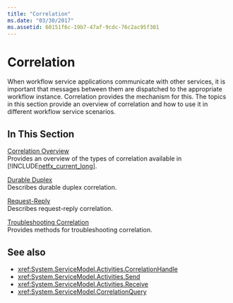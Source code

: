 ```yaml
---
title: "Correlation"
ms.date: "03/30/2017"
ms.assetid: 60151f6c-19b7-47af-9cdc-76c2ac95f301
---
```

# Correlation
When workflow service applications communicate with other services, it is important that messages between them are dispatched to the appropriate workflow instance. Correlation provides the mechanism for this. The topics in this section provide an overview of correlation and how to use it in different workflow service scenarios.  
  
## In This Section  
 [Correlation Overview](../../../../docs/framework/wcf/feature-details/correlation-overview.md)  
 Provides an overview of the types of correlation available in [!INCLUDE[netfx_current_long](../../../../includes/netfx-current-long-md.md)].  
  
 [Durable Duplex](../../../../docs/framework/wcf/feature-details/durable-duplex-correlation.md)  
 Describes durable duplex correlation.
  
 [Request-Reply](../../../../docs/framework/wcf/feature-details/request-reply-correlation.md)  
 Describes request-reply correlation.  
  
 [Troubleshooting Correlation](../../../../docs/framework/wcf/feature-details/troubleshooting-correlation.md)  
 Provides methods for troubleshooting correlation.  
  
## See also

- <xref:System.ServiceModel.Activities.CorrelationHandle>  
- <xref:System.ServiceModel.Activities.Send>  
- <xref:System.ServiceModel.Activities.Receive>  
- <xref:System.ServiceModel.CorrelationQuery>  